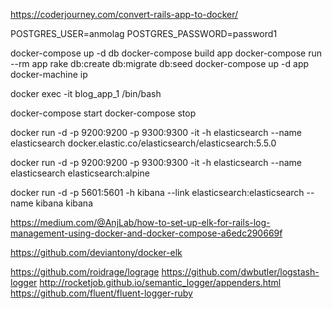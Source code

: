 https://coderjourney.com/convert-rails-app-to-docker/

POSTGRES_USER=anmolag
POSTGRES_PASSWORD=password1

docker-compose up -d db
docker-compose build app
docker-compose run --rm app rake db:create db:migrate db:seed
docker-compose up -d app
docker-machine ip
<!--192.168.99.100:8080-->
docker exec -it blog_app_1 /bin/bash

docker-compose start
docker-compose stop


docker run -d -p 9200:9200 -p 9300:9300 -it -h elasticsearch --name elasticsearch docker.elastic.co/elasticsearch/elasticsearch:5.5.0

docker run -d -p 9200:9200 -p 9300:9300 -it -h elasticsearch --name elasticsearch elasticsearch:alpine

docker run -d -p 5601:5601 -h kibana --link elasticsearch:elasticsearch --name kibana kibana

https://medium.com/@AnjLab/how-to-set-up-elk-for-rails-log-management-using-docker-and-docker-compose-a6edc290669f

https://github.com/deviantony/docker-elk

https://github.com/roidrage/lograge
https://github.com/dwbutler/logstash-logger
http://rocketjob.github.io/semantic_logger/appenders.html
https://github.com/fluent/fluent-logger-ruby